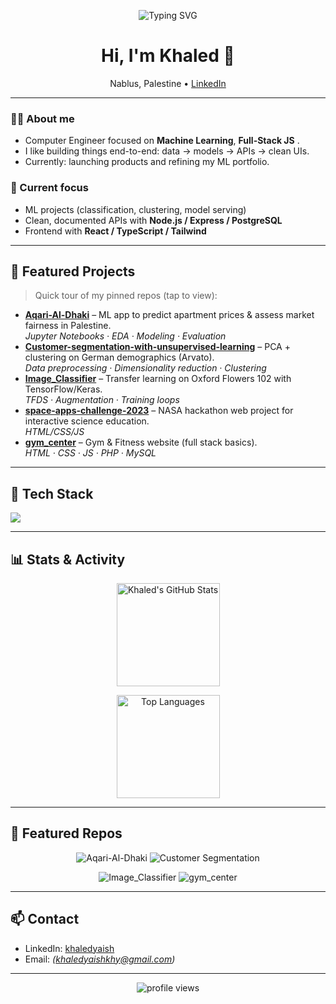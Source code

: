 <!-- Profile README for Khaled Yaish | Last update: 2025-09-22 -->

<p align="center">
  <img src="https://readme-typing-svg.herokuapp.com?size=22&duration=2500&center=true&vCenter=true&lines=Khaled+Yaish;Computer+Engineer+%7C+ML+%26+Web;Builder+of+useful+things" alt="Typing SVG">
</p>

<h1 align="center">Hi, I'm Khaled 👋</h1>

<p align="center">
  Nablus, Palestine • <a href="https://www.linkedin.com/in/khaledyaish">LinkedIn</a>
</p>

---

### 👨‍💻 About me
- Computer Engineer focused on **Machine Learning**, **Full-Stack JS** .
- I like building things end-to-end: data → models → APIs → clean UIs.
- Currently: launching products and refining my ML portfolio.

### 🧠 Current focus
- ML projects (classification, clustering, model serving)
- Clean, documented APIs with **Node.js / Express / PostgreSQL**
- Frontend with **React / TypeScript / Tailwind**

---

## 🚀 Featured Projects
> Quick tour of my pinned repos (tap to view):

- **[Aqari-Al-Dhaki](https://github.com/KhaledYaish0/Aqari-Al-Dhaki)** – ML app to predict apartment prices & assess market fairness in Palestine.  
  _Jupyter Notebooks · EDA · Modeling · Evaluation_
- **[Customer-segmentation-with-unsupervised-learning](https://github.com/KhaledYaish0/Customer-segmentation-with-unsupervised-learning)** – PCA + clustering on German demographics (Arvato).  
  _Data preprocessing · Dimensionality reduction · Clustering_
- **[Image_Classifier](https://github.com/KhaledYaish0/Image_Classifier)** – Transfer learning on Oxford Flowers 102 with TensorFlow/Keras.  
  _TFDS · Augmentation · Training loops_
- **[space-apps-challenge-2023](https://github.com/KhaledYaish0/space-apps-challenge-2023)** – NASA hackathon web project for interactive science education.  
  _HTML/CSS/JS_
- **[gym_center](https://github.com/KhaledYaish0/gym_center)** – Gym & Fitness website (full stack basics).  
  _HTML · CSS · JS · PHP · MySQL_


---

## 🧰 Tech Stack
<p>
  <!-- icons: https://skillicons.dev -->
  <img src="https://skillicons.dev/icons?i=ts,js,react,nodejs,express,postgres,git,github,py,tensorflow,sklearn,html,css,tailwind,bootstrap,linux,vscode" />
</p>

---

## 📊 Stats & Activity

<p align="center">
  <img
    src="https://github-readme-stats.vercel.app/api?username=KhaledYaish0&show_icons=true&include_all_commits=true&count_private=true&theme=tokyonight&hide_border=true&border_radius=12"
    height="165" alt="Khaled's GitHub Stats" />

</p>

<p align="center">
  <img
    src="https://github-readme-stats.vercel.app/api/top-langs/?username=KhaledYaish0&layout=compact&langs_count=8&theme=tokyonight&hide_border=true&border_radius=12"
    height="165" alt="Top Languages" />
</p>

---

## 📌 Featured Repos

<p align="center">
  <img src="https://github-readme-stats.vercel.app/api/pin/?username=KhaledYaish0&repo=Aqari-Al-Dhaki&theme=tokyonight&hide_border=true&border_radius=12" alt="Aqari-Al-Dhaki" />
  <img src="https://github-readme-stats.vercel.app/api/pin/?username=KhaledYaish0&repo=Customer-segmentation-with-unsupervised-learning&theme=tokyonight&hide_border=true&border_radius=12" alt="Customer Segmentation" />
</p>

<p align="center">
  <img src="https://github-readme-stats.vercel.app/api/pin/?username=KhaledYaish0&repo=Image_Classifier&theme=tokyonight&hide_border=true&border_radius=12" alt="Image_Classifier" />
  <img src="https://github-readme-stats.vercel.app/api/pin/?username=KhaledYaish0&repo=gym_center&theme=tokyonight&hide_border=true&border_radius=12" alt="gym_center" />
</p>


---

## 📫 Contact
- LinkedIn: <a href="https://www.linkedin.com/in/khaledyaish">khaledyaish</a>
- Email: _(khaledyaishkhy@gmail.com)_

---

<!-- Badges -->
<p align="center">
  <img src="https://komarev.com/ghpvc/?username=KhaledYaish0&style=flat-square" alt="profile views" />
</p>
